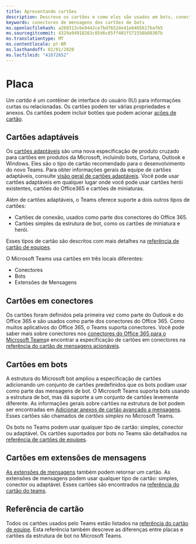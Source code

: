 ```yaml
---
title: Apresentando cartões
description: Descreve os cartões e como eles são usados em bots, conectores e extensões de mensagens
keywords: conectores de mensagens dos cartões de bots
ms.openlocfilehash: a260313c6e9442ce7bd76524e41e6465617bafb5
ms.sourcegitcommit: 4329a94918263c85d6c65ff401f571556b80307b
ms.translationtype: MT
ms.contentlocale: pt-BR
ms.lasthandoff: 02/01/2020
ms.locfileid: "41672652"
---
```

# <a name="cards"></a>Placa

Um *cartão* é um contêiner de interface do usuário (IU) para informações curtas ou relacionadas. Os cartões podem ter várias propriedades e anexos. Os cartões podem incluir botões que podem acionar [ações de cartão](~/task-modules-and-cards/cards/cards-actions.md).

## <a name="adaptive-cards"></a>Cartões adaptáveis

Os [cartões adaptáveis](~/task-modules-and-cards/cards/cards-reference.md#adaptive-card) são uma nova especificação de produto cruzado para cartões em produtos da Microsoft, incluindo bots, Cortana, Outlook e Windows. Eles são o tipo de cartão recomendado para o desenvolvimento do novo Teams. Para obter informações gerais da equipe de cartões adaptáveis, consulte [visão geral de cartões adaptáveis](/adaptive-cards). Você pode usar cartões adaptáveis em qualquer lugar onde você pode usar cartões herói existentes, cartões do Office365 e cartões de miniaturas.

Além de cartões adaptáveis, o Teams oferece suporte a dois outros tipos de cartões:

* Cartões de conexão, usados como parte dos conectores do Office 365.
* Cartões simples da estrutura de bot, como os cartões de miniatura e herói.

Esses tipos de cartão são descritos com mais detalhes na [referência de cartão de equipes](~/task-modules-and-cards/cards/cards-reference.md).

O Microsoft Teams usa cartões em três locais diferentes:

* Conectores
* Bots
* Extensões de Mensagens

## <a name="cards-in-connectors"></a>Cartões em conectores

Os cartões foram definidos pela primeira vez como parte do Outlook e do Office 365 e são usados como parte dos conectores do Office 365. Como muitos aplicativos do Office 365, o Teams suporta conectores. Você pode saber mais sobre conectores nos [conectores do Office 365 para o Microsoft Teams](~/webhooks-and-connectors/what-are-webhooks-and-connectors.md)e encontrar a especificação de cartões em conectores na [referência do cartão de mensagens acionáveis](/outlook/actionable-messages/card-reference).

## <a name="cards-in-bots"></a>Cartões em bots

A estrutura do Microsoft bot ampliou a especificação de cartões adicionando um conjunto de cartões predefinidos que os bots podiam usar como parte das mensagens de bot. O Microsoft Teams suporta bots usando a estrutura de bot, mas dá suporte a um conjunto de cartões levemente diferente. As informações gerais sobre cartões na estrutura de bot podem ser encontradas em [Adicionar anexos de cartão avançado a mensagens](/bot-framework/nodejs/bot-builder-nodejs-send-rich-cards). Esses cartões são chamados de *cartões simples* no Microsoft Teams.

Os bots no Teams podem usar qualquer tipo de cartão: simples, conector ou adaptável. Os cartões suportados por bots no Teams são detalhados na [referência de cartões de equipes](~/task-modules-and-cards/cards/cards-reference.md).  

## <a name="cards-in-messaging-extensions"></a>Cartões em extensões de mensagens

[As extensões de mensagens](~/messaging-extensions/what-are-messaging-extensions.md) também podem retornar um cartão. As extensões de mensagens podem usar qualquer tipo de cartão: simples, conector ou adaptável. Esses cartões são encontrados na [referência do cartão do teams](~/task-modules-and-cards/cards/cards-reference.md).

## <a name="card-reference"></a>Referência de cartão

Todos os cartões usados pelo Teams estão listados na [referência do cartão de equipe](~/task-modules-and-cards/cards/cards-reference.md). Esta referência também descreve as diferenças entre placas e cartões da estrutura de bot no Microsoft Teams.
